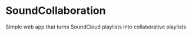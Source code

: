 SoundCollaboration
==================

Simple web app that turns SoundCloud playlists into collaborative playlists
